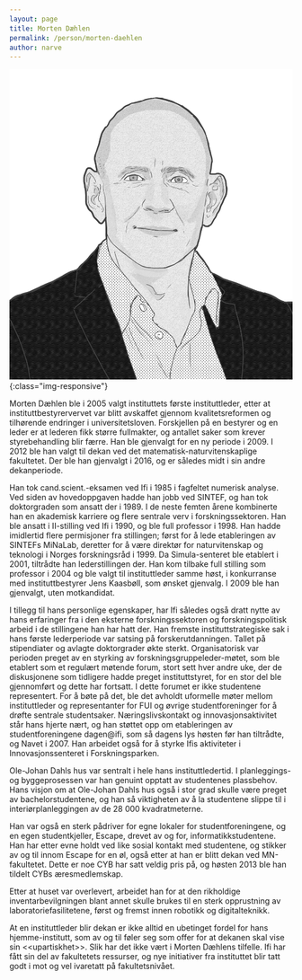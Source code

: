 ```yaml
---
layout: page
title: Morten Dæhlen
permalink: /person/morten-daehlen
author: narve
---
```


![morten-daehlen](/images/morten-daehlen.png "Illustrasjonsbilde av Morten Dæhlen"){:class="img-responsive"}

Morten Dæhlen ble i 2005 valgt instituttets første instituttleder, etter at instituttbestyrervervet var blitt avskaffet gjennom kvalitetsreformen og tilhørende endringer i universitetsloven. Forskjellen på en bestyrer og en leder er at lederen fikk større fullmakter, og antallet saker som krever styrebehandling blir færre. Han ble gjenvalgt for en ny periode i 2009. I 2012 ble han valgt til dekan ved det matematisk-naturvitenskaplige fakultetet. Der ble han gjenvalgt i 2016, og er således midt i sin andre dekanperiode.

Han tok cand.scient.-eksamen ved Ifi i 1985 i fagfeltet numerisk analyse. Ved siden av hovedoppgaven hadde han jobb ved SINTEF, og han tok doktorgraden som ansatt der i 1989. I de neste femten årene kombinerte han en akademisk karriere og flere sentrale verv i forskningssektoren. Han ble ansatt i II-stilling ved Ifi i 1990, og ble full professor i 1998. Han hadde imidlertid flere permisjoner fra stillingen; først for å lede etableringen av SINTEFs MiNaLab, deretter for å være direktør for naturvitenskap og teknologi i Norges forskningsråd i 1999. Da Simula-senteret ble etablert i 2001, tiltrådte han lederstillingen der. Han kom tilbake full stilling som professor i 2004 og ble valgt til instituttleder samme høst, i konkurranse med instituttbestyrer Jens Kaasbøll, som ønsket gjenvalg. I 2009 ble han gjenvalgt, uten motkandidat.

I tillegg til hans personlige egenskaper, har Ifi således også dratt nytte av hans erfaringer fra i den eksterne forskningssektoren og forskningspolitisk arbeid i de stillingene han har hatt der. Han fremste instituttstrategiske sak i hans første lederperiode var satsing på forskerutdanningen. Tallet på stipendiater og avlagte doktorgrader økte sterkt. Organisatorisk var perioden preget av en styrking av forskningsgruppeleder-møtet, som ble etablert som et regulært møtende forum, stort sett hver andre uke, der de diskusjonene som tidligere hadde preget instituttstyret, for en stor del ble gjennomført og dette har fortsatt. I dette forumet er ikke studentene representert. For å bøte på det, ble det avholdt uformelle møter mellom instituttleder og representanter for FUI og øvrige studentforeninger for å drøfte sentrale studentsaker. Næringslivskontakt og innovasjonsaktivitet står hans hjerte nært, og han støttet opp om etableringen av studentforeningene dagen@ifi, som så dagens lys høsten før han tiltrådte, og Navet i 2007. Han arbeidet også for å styrke Ifis aktiviteter i Innovasjonssenteret i Forskningsparken.

Ole-Johan Dahls hus var sentralt i hele hans instituttledertid. I planleggings- og byggeprosessen var han genuint opptatt av studentenes plassbehov. Hans visjon om at Ole-Johan Dahls hus også i stor grad skulle være preget av bachelorstudentene, og han så viktigheten av å la studentene slippe til i interiørplanleggingen av de 28 000 kvadratmeterne.

Han var også en sterk pådriver for egne lokaler for studentforeningene, og en egen studentkjeller, Escape, drevet av og for, informatikkstudentene. Han har etter evne holdt ved like sosial kontakt med studentene, og stikker av og til innom Escape for en øl, også etter at han er blitt dekan ved MN-fakultetet. Dette er noe CYB har satt veldig pris på, og høsten 2013 ble han tildelt CYBs æresmedlemskap.

Etter at huset var overlevert, arbeidet han for at den rikholdige inventarbevilgningen blant annet skulle brukes til en sterk opprustning av laboratoriefasilitetene, først og fremst innen robotikk og digitalteknikk.

At en instituttleder blir dekan er ikke alltid en ubetinget fordel for hans hjemme-institutt, som av og til føler seg som offer for at dekanen skal vise sin \<\<upartiskhet\>\>. Slik har det ikke vært i Morten Dæhlens tilfelle. Ifi har fått sin del av fakultetets ressurser, og nye initiativer fra instituttet blir tatt
godt i mot og vel ivaretatt på fakultetsnivået.
